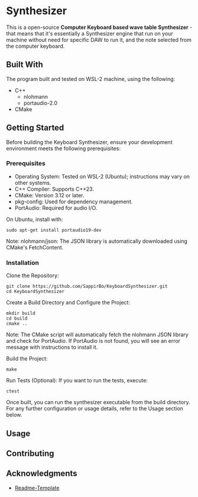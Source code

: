 # Synthesizer

This is a open-source **Computer Keyboard based wave table Synthesizer** - that means that it's essentially a Synthesizer engine that run on your machine without need for specific DAW to run it, and the note selected from the computer keyboard. <br/> 

## Built With
The program built and tested on WSL-2 machine, using the following:
* C++
  * nlohmann
  * portaudio-2.0
* CMake
  
## Getting Started
Before building the Keyboard Synthesizer, ensure your development environment meets the following prerequisites:

### Prerequisites
* Operating System: Tested on WSL-2 (Ubuntu); instructions may vary on other systems.
* C++ Compiler: Supports C++23.
* CMake: Version 3.12 or later.
* pkg-config: Used for dependency management.
* PortAudio: Required for audio I/O.

On Ubuntu, install with:
```
sudo apt-get install portaudio19-dev
```
Note: nlohmann/json: The JSON library is automatically downloaded using CMake's FetchContent.

### Installation
Clone the Repository:

```
git clone https://github.com/SappirBo/KeyboardSynthesizer.git
cd KeyboardSynthesizer
```

Create a Build Directory and Configure the Project:
```
mkdir build
cd build
cmake ..
```
Note: The CMake script will automatically fetch the nlohmann JSON library and check for PortAudio. If PortAudio is not found, you will see an error message with instructions to install it.

Build the Project:
```
make
```

Run Tests (Optional): If you want to run the tests, execute:
```
ctest
```
Once built, you can run the synthesizer executable from the build directory. For any further configuration or usage details, refer to the Usage section below.

## Usage

## Contributing

## Acknowledgments
* [Readme-Template](https://github.com/othneildrew/Best-README-Template/tree/main)

